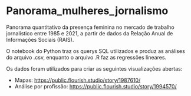 # Panorama_mulheres_jornalismo
Panorama quantitativo da presença feminina no mercado de trabalho jornalístico entre 1985 e 2021, a partir de dados da Relação Anual de Informações Sociais (RAIS).

O notebook do Python traz os querys SQL utilizados e produz as análises do arquivo .csv, enquanto o arquivo .R faz as regressões lineares.

Os dados foram utilizados para criar as seguintes visualizações abertas:

- Mapas: https://public.flourish.studio/story/1987610/
- Análise por profissão: https://public.flourish.studio/story/1994570/
